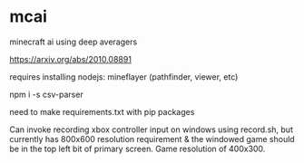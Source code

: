 # mcai
minecraft ai using deep averagers

https://arxiv.org/abs/2010.08891 

requires installing nodejs: mineflayer (pathfinder, viewer, etc)

npm i -s csv-parser

need to make requirements.txt with pip packages

Can invoke recording xbox controller input on windows using record.sh,
but currently has 800x600 resolution requirement & the windowed game
should be in the top left bit of primary screen. Game resolution of
400x300. 
